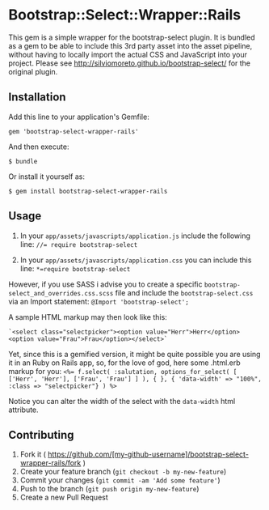 # Bootstrap::Select::Wrapper::Rails

This gem is a simple wrapper for the bootstrap-select plugin.
It is bundled as a gem to be able to include this 3rd party asset into the asset pipeline, without having to locally import the actual CSS and JavaScript into your project.
Please see http://silviomoreto.github.io/bootstrap-select/ for the original plugin.

## Installation

Add this line to your application's Gemfile:

    gem 'bootstrap-select-wrapper-rails'

And then execute:

    $ bundle

Or install it yourself as:

    $ gem install bootstrap-select-wrapper-rails

## Usage

1. In your `app/assets/javascripts/application.js` include the following line:
    `//= require bootstrap-select`

2. In your `app/assets/javascripts/application.css` you can include this line:
    `*=require bootstrap-select`

However, if you use SASS i advise you to create a specific `bootstrap-select_and_overrides.css.scss` file
and include the `bootstrap-select.css` via an Import statement:
    `@Import 'bootstrap-select';`
    
A sample HTML markup may then look like this:

    `<select class="selectpicker"><option value="Herr">Herr</option><option value="Frau">Frau</option></select>`

Yet, since this is a gemified version, it might be quite possible you are using it in an Ruby on Rails app, so, for the love of god, here some .html.erb markup for you:
    `<%= f.select( :salutation, options_for_select( [ ['Herr', 'Herr'], ['Frau', 'Frau'] ] ), { }, { 'data-width' => "100%", :class => "selectpicker"} ) %>`

Notice you can alter the width of the select with the `data-width` html attribute.

## Contributing

1. Fork it ( https://github.com/[my-github-username]/bootstrap-select-wrapper-rails/fork )
2. Create your feature branch (`git checkout -b my-new-feature`)
3. Commit your changes (`git commit -am 'Add some feature'`)
4. Push to the branch (`git push origin my-new-feature`)
5. Create a new Pull Request
